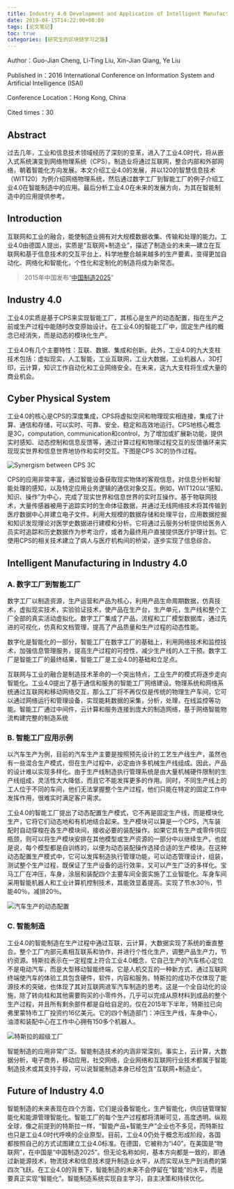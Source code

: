 ```yaml
---
title: Industry 4.0 Development and Application of Intelligent Manufacturing 
date: 2019-04-15T14:22:00+08:00
tags: [论文笔记]
toc: true
categories: [研究生的区块链学习之路] 
---
```


Author：Guo-Jian Cheng, Li-Ting Liu, Xin-Jian Qiang, Ye Liu

Published in：2016 International Conference on Information System and Artificial Intelligence (ISAI)

Conference Location：Hong Kong, China

Cited times：30

## Abstract

过去几年，工业和信息技术领域经历了深刻的变革，进入了工业4.0时代，将从嵌入式系统演变到网络物理系统（CPS）。制造业将通过互联网，整合内部和外部网络，朝着智能化方向发展。本文介绍工业4.0的发展，并以120的智慧信息技术（WIT120）为例介绍网络物理系统，然后通过数字工厂到智能工厂的例子介绍工业4.0在智能制造中的应用。最后分析工业4.0在未来的发展方向，为其在智能制造中的应用提供参考。

<!--more-->

## Introduction

互联网和工业的融合，能使制造业拥有对大规模数据收集、传输和处理的能力。工业4.0由德国人提出，实质是“互联网+制造业”，描述了制造业的未来—建立在互联网和基于信息技术的交互平台上，科学地整合越来越多的生产要素，变得更加自动化、网络化和智能化，个性化和定制化的制造将成为新常态。

> 2015年中国发布“[中国制造2025](http://www.miit.gov.cn/n973401/n1234620/n1234622/c4409653/content.html)”

## Industry 4.0

工业4.0实质是基于CPS来实现智能工厂，其核心是生产的动态配置，指在生产之前或生产过程中能随时改变原始设计。在工业4.0的智能工厂中，固定生产线的概念已经消失，而是动态的模块化生产。

工业4.0有几个主要特性：互联、数据、集成和创新。此外，工业4.0的九大支柱技术包括：虚拟现实，人工智能，工业互联网，工业大数据，工业机器人，3D打印，云计算，知识工作自动化和工业网络安全。在未来，这九大支柱将生成大量的商业机会。

## Cyber Physical System

工业4.0的核心是CPS的深度集成，CPS将虚拟空间和物理现实相连接，集成了计算、通信和存储，可以实时、可靠、安全、稳定和高效地运行。CPS地核心概念是3C，computation, communication和control，为了增加或扩展新功能，提供实时感知、动态控制和信息反馈等，通过计算过程和物理过程交互的反馈循环来实现现实世界和信息世界地协作和实时交互。下图是CPS 3C的协作过程。

![Synergism between CPS 3C](https://ieeexplore.ieee.org/mediastore_new/IEEE/content/media/7814731/7816653/7816745/7816745-fig-1-source-large.gif)

CPS的应用非常丰富，通过智能设备获取现实物体的客观信息，对信息分析和智能处理的感知，以及特定应用业务逻辑的通信对象交互。例如，WIT120以“感知、知识、操作”为中心，完成了现实世界和信息世界的实时互操作。基于物联网技术，大量传感器被用于追踪实时的生命体征数据，并通过无线网络技术将其传输到医疗数据中心并建立电子文件。利用大规模的数据存储和处理平台，应用数据挖掘和知识发现理论对医学史数据进行建模和分析。它将通过云服务分析提供给医务人员实时追踪和历史数据作为参考治疗，或者为最终用户直接提供医疗护理计划。它使用CPS的相关技术建立了病人与医疗机构间的桥梁，逐步实现了信息综合。

## Intelligent Manufacturing in Industry 4.0

### A. 数字工厂到智能工厂

数字工厂以制造资源，生产运营和产品为核心，利用产品生命周期数据，仿真技术，虚拟现实技术，实验验证技术，使产品在生产台，生产单元，生产线和整个工厂全部的真实活动虚拟化。数字工厂集成了产品，流程和工厂模型数据库，通过先进的可视化，仿真和文档管理，提高了产品质量和生产过程的动态性能。

数字化是智能化的一部分，智能工厂在数字工厂的基础上，利用网络技术和监控技术，加强信息管理服务，提高生产过程的可控性，减少生产线的人工干预。数字工厂是智能工厂的最终结果，智能工厂是工业4.0的基础和立足点。

互联网与工业的融合是制造技术革命的一个突出特点，工业生产的模式将逐步走向智能化。工业4.0提出了基于通信和服务的智能工厂网络建设。物理系统和网络系统通过互联网和移动网络交互，那么工厂将不再仅仅是传统的物理生产车间，它可以通过网络运行和管理设备，实现能耗数据的采集，分析，处理，在线监控等功能。智能工厂通过中间件，云计算和服务连接到庞大的制造网络，基于网络智能物流构建完整的制造系统

### B. 智能工厂应用示例

以汽车生产为例，目前的汽车生产主要是按照预先设计的工艺生产线生产，虽然也有一些混合生产模式，但在生产过程中，必定由许多机械生产线组成。因此，产品的设计难以实现多样化。由于生产线制造执行管理系统是由大量机械硬件限制的生产线组成，灵活性大大降低，而且它不能发挥更多的作用。同时，不同生产线上的工人位于不同的车间，他们无法掌握整个生产过程，他们只能在特定的固定工作中发挥作用，很难实时满足客户需求。

工业4.0的智能工厂提出了动态配置生产模式，它不再是固定生产线，而是模块化生产，它将它们动态地和有机地结合起来。生产模块可以算是一个CPS，汽车装配时自动穿梭在各生产模块间，接收必要的装配操作。如果它具有生产或零件供应瓶颈，则可以将生产模块安排在其他模型或生产资源的一部分中以继续生产。也就是说，每个模型都是自训练的，以便为动态装配操作选择合适的生产模块。在这种动态配置生产模式中，它可以发挥制造执行管理功能，可以动态管理设计，组装，测试整个生产过程，既保证了生产设备的运行效率，又可以产生广泛的多样化。宝马工厂在冲压，车身，涂层和装配四个主要车间全面实施了工业智能化。车身车间采用智能机器人和工业计算机控制技术，其能效显着提高。实现了节水30％，节能40％，减排20％。

![汽车生产的动态配置](https://ieeexplore.ieee.org/mediastore_new/IEEE/content/media/7814731/7816653/7816745/7816745-fig-2-source-large.gif)

### C. 智能制造

工业4.0的智能制造在生产过程中通过互联，云计算，大数据实现了系统的垂直整合。整个工厂内部元素相互联系和协作，并进行个性化生产，调整产品生产力，节约资源。特斯拉表示在一定程度上符合工业4.0概念，它自己生产的汽车核心定位不是电动汽车，而是大型移动智能终端，它是人机交互的一种新方式，通过互联网终端使汽车的体验工具包含硬件，软件，内容和服务。特斯拉的成功不仅体现了能源技术的突破，也体现了其对互联网进军汽车制造的思考。这是一个全自动化的设施，除了转向柱和其他需要购买的小零件外，几乎可以完成从原材料到成品的整个生产过程，并且所有剩余部件都是自给自足的。仅在2015年下半年，特斯拉已向弗里蒙特市工厂投资约16亿美元。它的四个制造部门：冲压生产线，车身中心，油漆和装配中心在工作中心拥有150多个机器人。

![特斯拉的超级工厂](https://ieeexplore.ieee.org/mediastore_new/IEEE/content/media/7814731/7816653/7816745/7816745-fig-3-source-large.gif)

智能制造的应用非常广泛。智能制造技术的内涵非常深刻。事实上，云计算，大数据分析，电子商务，移动应用，社交网络，企业网络和互联网行业技术都属于智能制造技术或其支持手段，可以说智能制造本身已经包含“互联网+制造业“。

## Future of Industry 4.0

智能制造的未来表现在四个方面，它们是设备智能化，生产智能化，供应链管理智能化和能源管理智能化。智能工厂的每个生产过程都将清晰可见，高度透明。纵观全球，像之前提到的特斯拉一样，“智能产品+智能生产”企业也不多见，而特斯拉也只是工业4.0时代呼唤的企业原型。目前，工业4.0仍处于概念形成阶段，各国都按照自己的方式试图建立工业4.0标准。在德国，它被称为“i40”。在美国是“物联网”，在中国是“中国制造2025”。但无论名称如何，基本方向都是一致的，即通过新能源技术，物流技术和信息技术提升制造业水平，从而实现从生产到消费的第四次飞跃。在工业4.0的背景下，智能制造的未来不会停留在“智能”的水平，而是要真正实现“智能化”。智能制造系统实现自主学习，自主决策和持续优化。